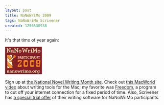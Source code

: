 ```yaml
---
layout: post
title: NaNoWriMo 2009
tags: NaNoWriMo Scrivener
created: 1256530938
---
```

It's that time of year again:  

![NaNo 2009 Participant](/files/pictures/nano_09_red_participant_120x90.png)

Sign up at [the National Novel Writing Month site](http://www.nanowrimo.org/).  Check out [this MacWorld video](http://www.macworld.com/article/143348/2009/10/mwvodcast130.html) about writing tools for the Mac; my favorite was [Freedom](http://macfreedom.com/), a program to cut off your internet connection for a fixed period of time.  Also, Scrivener has [a special trial offer](http://www.literatureandlatte.com/nanowrimo.html) of their writing software for NaNoWriMo participants.
